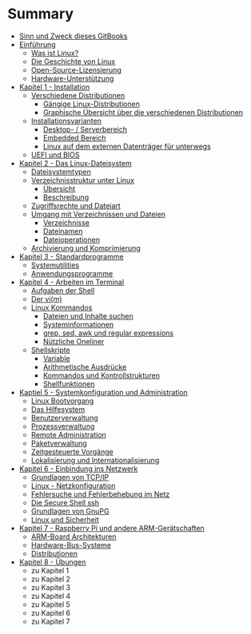 # Summary

* [Sinn und Zweck dieses GitBooks](README.md)
* [Einführung](chapter1.md)
  * [Was ist Linux?](chapter1/was-ist-linux.md)
  * [Die Geschichte von Linux](chapter1/die-geschichte-von-linux.md)
  * [Open-Source-Lizensierung](chapter1/open-source-lizensierung.md)
  * [Hardware-Unterstützung](chapter1/hardware-unterstutzung.md)
* [Kapitel 1 - Installation](kapitel-1-installation.md)
  * [Verschiedene Distributionen](kapitel-1-installation/verschiedene-distributionen.md)
    * [Gängige Linux-Distributionen](kapitel-1-installation/verschiedene-distributionen/gangige-linux-distributionen.md)
    * [Graphische Übersicht über die verschiedenen Distributionen](kapitel-1-installation/verschiedene-distributionen/graphische-ubersicht-uber-die-verschiedenen-distributionen.md)
  * [Installationsvarianten](kapitel-1-installation/installationsvarianten.md)
    * [Desktop- / Serverbereich](kapitel-1-installation/installationsvarianten/desktop-serverbereich.md)
    * [Embedded Bereich](kapitel-1-installation/installationsvarianten/embedded-bereich.md)
    * [Linux auf dem externen Datenträger für unterwegs](kapitel-1-installation/installationsvarianten/linux-auf-dem-usb-stick-fur-unterwegs.md)
  * [UEFI und BIOS](kapitel-1-installation/uefi-und-bios.md)
* [Kapitel 2 - Das Linux-Dateisystem](kapitel-2-dateisysteme.md)
  * [Dateisystemtypen](kapitel-2-dateisysteme/linux-dateisystemtypen.md)
  * [Verzeichnisstruktur unter Linux](kapitel-2-dateisysteme/dateibaumstruktur.md)
    * [Übersicht](kapitel-2-dateisysteme/ubersicht.md)
    * [Beschreibung](kapitel-2-dateisysteme/beschreibung.md)
  * [Zugriffsrechte und Dateiart](kapitel-2-dateisysteme/zugriffsrechte.md)
  * [Umgang mit Verzeichnissen und Dateien](kapitel-2-dateisysteme/umgang-mit-verzeichnissen-und-dateien.md)
    * [Verzeichnisse](kapitel-2-dateisysteme/umgang-mit-verzeichnissen-und-dateien/verzeichnisse.md)
    * [Dateinamen](kapitel-2-dateisysteme/umgang-mit-verzeichnissen-und-dateien/dateinamen.md)
    * [Dateioperationen](kapitel-2-dateisysteme/umgang-mit-verzeichnissen-und-dateien/dateioperationen.md)
  * [Archivierung und Komprimierung](kapitel-2-dateisysteme/archivierung-und-komprimierung.md)
* [Kapitel 3 - Standardprogramme](kapitel-3-standardprogramme.md)
  * [Systemutilities](kapitel-3-standardprogramme/systemutilies.md)
  * [Anwendungsprogramme](kapitel-3-standardprogramme/anwendungsprogramme.md)
* [Kapitel 4 - Arbeiten im Terminal](kapitel-4-arbeiten-im-terminal.md)
  * [Aufgaben der Shell](kapitel-4-arbeiten-im-terminal/aufgaben-der-shell.md)
  * [Der vi\(m\)](kapitel-4-arbeiten-im-terminal/der-vim.md)
  * [Linux Kommandos](kapitel-4-arbeiten-im-terminal/linux-kommandos.md)
    * [Dateien und Inhalte suchen](kapitel-4-arbeiten-im-terminal/linux-kommandos/dateien-und-inhalte-suchen.md)
    * [Systeminformationen](kapitel-4-arbeiten-im-terminal/linux-kommandos/plattenbelegung-und-systempartitionen.md)
    * [grep, sed, awk und regular expressions](kapitel-4-arbeiten-im-terminal/sed-und-awk.md)
    * [Nützliche Oneliner](kapitel-4-arbeiten-im-terminal/linux-kommandos/nutzliche-oneliner.md)
  * [Shellskripte](kapitel-4-arbeiten-im-terminal/shellskripte.md)
    * [Variable](kapitel-4-arbeiten-im-terminal/shellskripte/variable.md)
    * [Arithmetische Ausdrücke](kapitel-4-arbeiten-im-terminal/shellskripte/arithmetische-ausdrucke.md)
    * [Kommandos und Kontrollstrukturen](kapitel-4-arbeiten-im-terminal/shellskripte/kommandos-und-kontrollstrukturen.md)
    * [Shellfunktionen](kapitel-4-arbeiten-im-terminal/shellskripte/shellfunktionen.md)
* [Kaptiel 5 - Systemkonfiguration und Administration](kaptiel-5-systemkonfiguration-und-administration.md)
  * [Linux Bootvorgang](kaptiel-5-systemkonfiguration-und-administration/linux-bootvorgang.md)
  * [Das Hilfesystem](kaptiel-5-systemkonfiguration-und-administration/das-hilfesystem.md)
  * [Benutzerverwaltung](kaptiel-5-systemkonfiguration-und-administration/benutzerverwaltung.md)
  * [Prozessverwaltung](kaptiel-5-systemkonfiguration-und-administration/prozessverwaltung.md)
  * [Remote Administration](kaptiel-5-systemkonfiguration-und-administration/remote-administration.md)
  * [Paketverwaltung](kaptiel-5-systemkonfiguration-und-administration/paketverwaltung.md)
  * [Zeitgesteuerte Vorgänge](kaptiel-5-systemkonfiguration-und-administration/zeitgesteuerte-vorgange.md)
  * [Lokalisierung und Internationalisierung](kaptiel-5-systemkonfiguration-und-administration/lokalisierung-und-internationalisierung.md)
* [Kapitel 6 - Einbindung ins Netzwerk](kapitel-6-einbindung-ins-netzwerk.md)
  * [Grundlagen von TCP/IP](kapitel-6-einbindung-ins-netzwerk/grundlagen-von-tcpip.md)
  * [Linux - Netzkonfiguration](kapitel-6-einbindung-ins-netzwerk/linux-netzkonfiguration.md)
  * [Fehlersuche und Fehlerbehebung im Netz](kapitel-6-einbindung-ins-netzwerk/fehlersuche-und-fehlerbehebung-im-netz.md)
  * [Die Secure Shell ssh](kapitel-6-einbindung-ins-netzwerk/die-secure-shell-ssh.md)
  * [Grundlagen von GnuPG](kapitel-6-einbindung-ins-netzwerk/grundlagen-von-gnupg.md)
  * [Linux und Sicherheit](kapitel-6-einbindung-ins-netzwerk/linux-und-sicherheit.md)
* [Kapitel 7 - Raspberry Pi und andere ARM-Gerätschaften](kapitel-7-raspberry-pi-und-andere-arm-geratschaften.md)
  * [ARM-Board Architekturen](kapitel-7-raspberry-pi-und-andere-arm-geratschaften/arm-board-architekturen.md)
  * [Hardware-Bus-Systeme](kapitel-7-raspberry-pi-und-andere-arm-geratschaften/hardware-bus-systeme.md)
  * [Distributionen](kapitel-7-raspberry-pi-und-andere-arm-geratschaften/distributionen.md)
* [Kapitel 8 - Übungen](kapitel-8-ubungen.md)
  * zu Kapitel 1
  * zu Kapitel 2
  * zu Kapitel 3
  * zu Kapitel 4
  * zu Kapitel 5
  * zu Kapitel 6
  * zu Kapitel 7

